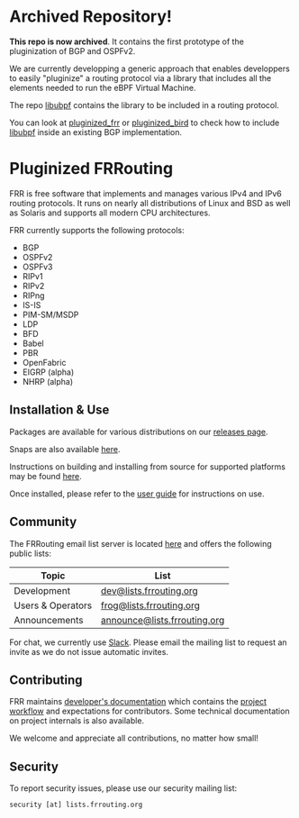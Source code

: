 Archived Repository!
====================

**This repo is now archived**. It contains the first prototype 
of the pluginization of BGP and OSPFv2.

We are currently developping a generic approach that enables developpers
to easily "pluginize" a routing protocol via a library that includes all
the elements needed to run the eBPF Virtual Machine.

The repo [libubpf](https://bitbucket.org/twirtgen/ubpf_tools) contains
the library to be included in a routing protocol.

You can look at [pluginized_frr](https://bitbucket.org/twirtgen/pluginized_frr)
or [pluginized_bird](https://bitbucket.org/twirtgen/pluginized_bird) to check
how to include [libubpf](https://bitbucket.org/twirtgen/ubpf_tools) inside
an existing BGP implementation.

Pluginized FRRouting
====================

FRR is free software that implements and manages various IPv4 and IPv6 routing
protocols. It runs on nearly all distributions of Linux and BSD as well as
Solaris and supports all modern CPU architectures.

FRR currently supports the following protocols:

* BGP
* OSPFv2
* OSPFv3
* RIPv1
* RIPv2
* RIPng
* IS-IS
* PIM-SM/MSDP
* LDP
* BFD
* Babel
* PBR
* OpenFabric
* EIGRP (alpha)
* NHRP (alpha)

Installation & Use
------------------

Packages are available for various distributions on our
[releases page](https://github.com/FRRouting/frr/releases).

Snaps are also available [here](https://snapcraft.io/frr).

Instructions on building and installing from source for supported platforms may
be found
[here](http://docs.frrouting.org/projects/dev-guide/en/latest/building.html).

Once installed, please refer to the [user guide](http://docs.frrouting.org/)
for instructions on use.

Community
---------

The FRRouting email list server is located
[here](https://lists.frrouting.org/listinfo) and offers the following public
lists:

| Topic             | List                         |
|-------------------|------------------------------|
| Development       | dev@lists.frrouting.org      |
| Users & Operators | frog@lists.frrouting.org     |
| Announcements     | announce@lists.frrouting.org |

For chat, we currently use [Slack](https://frrouting.slack.com). Please email
the mailing list to request an invite as we do not issue automatic invites.


Contributing
------------

FRR maintains [developer's documentation](http://docs.frrouting.org/projects/dev-guide/en/latest/index.html)
which contains the [project workflow](http://docs.frrouting.org/projects/dev-guide/en/latest/workflow.html)
and expectations for contributors. Some technical documentation on project
internals is also available.

We welcome and appreciate all contributions, no matter how small!


Security
--------

To report security issues, please use our security mailing list:

```
security [at] lists.frrouting.org
```
